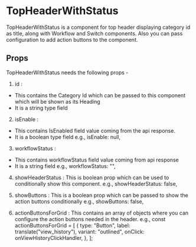 # TopHeaderWithStatus

TopHeaderWithStatus is a component for top header displaying category id as title, along with Workflow and Switch components. Also you can pass configuration to add action buttons to the component.

## Props

TopHeaderWithStatus needs the following props -

1. id :

- This contains the Category Id which can be passed to this component which will be shown as its Heading
- It is a string type field

2. isEnable :

- This contains IsEnabled field value coming from the api response.
- It is a boolean type field
  e.g., isEnable: null,

3. workflowStatus :

- This contains workflowStatus field value coming from api response
- It is a string field e.g.,
  workflowStatus: "",

4. showHeaderStatus :
   This is boolean prop which can be used to conditionally show this component.
   e.g., showHeaderStatus: false,

5. showButtons :
   This is a boolean prop which can be passed to show the action buttons conditionally
   e.g., showButtons: false,

6. actionButtonsForGrid :
   This contains an array of objects where you can configure the action buttons needed in the header.
   e.g.,
   const actionButtonsForGrid = [
   {
   type: "Button",
   label: translate("view_history"),
   variant: "outlined",
   onClick: onViewHistoryClickHandler,
   },
   ];
